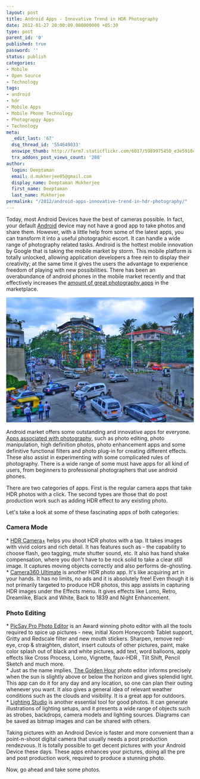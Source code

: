 ```yaml
---
layout: post
title: Android Apps - Innovative Trend in HDR Photography
date: 2012-01-27 20:00:09.000000000 +05:30
type: post
parent_id: '0'
published: true
password: ''
status: publish
categories:
- Mobile
- Open Source
- Technology
tags:
- android
- hdr
- Mobile Apps
- Mobile Phone Technology
- Photograpgy Apps
- Technology
meta:
  _edit_last: '67'
  dsq_thread_id: '554649833'
  onswipe_thumb: http://farm7.staticflickr.com/6017/5989975450_e3e5910c20_z.jpg
  trx_addons_post_views_count: '208'
author:
  login: Deeptaman
  email: d.mukherjee05@gmail.com
  display_name: Deeptaman Mukherjee
  first_name: Deeptaman
  last_name: Mukherjee
permalink: "/2012/android-apps-innovative-trend-in-hdr-photography/"
---
```

<p>Today, most Android Devices have the best of cameras possible. In fact, your default <a href="http://www.android.com/">Android</a> device may not have a good app to take photos and share them. However, with a little help from some of the latest apps, you can transform it into a useful photographic escort. It can handle a wide range of photography related tasks. Android is the hottest mobile innovation by Google that is taking the mobile market by storm. This mobile platform is totally unlocked, allowing application developers a free rein to display their creativity; at the same time it gives the users the advantage to experience freedom of playing with new possibilities. There has been an overabundance of android phones in the mobile market recently and that effectively increases the <a href="http://www.hongkiat.com/blog/top-20-android-photography-apps/">amount of great photography apps</a> in the marketplace.</p>
<p><!--more--></p>
<p><img src="/static/2012/01/5989975450_e3e5910c20_z.jpg" alt="A HDR" /></p>
<p>Android market offers some outstanding and innovative apps for everyone. <a href="http://www.smashingbuzz.com/2011/08/25-photographers-must-have-android-apps-for-improve-their-skills/">Apps associated with photography</a>, such as photo editing, photo manipulation, high definition photos, photo enhancement apps and some definitive functional filters and photo plug-in for creating different effects. These also assist in experimenting with some complicated rules of photography. There is a wide range of some must have apps for all kind of users, from beginners to professional photographers that use android phones.   </p>
<p>There are two categories of apps. First is the regular camera apps that take HDR photos with a click. The second types are those that do post production work such as adding HDR effect to any existing photo. </p>
<p>Let's take a look at some of these fascinating apps of both categories:</p>
<h3>Camera Mode</h3>
<p>* <a href="https://market.android.com/details?id=com.almalence.hdr_plus">HDR Camera+</a> helps you shoot HDR photos with a tap. It takes images with vivid colors and rich detail. It has features such as - the capability to choose flash, geo tagging, mute shutter sound, etc. It also has hand shake compensation, where you don't have to be rock solid to take a clear still image. It captures moving objects correctly and also performs de-ghosting.<br />
* <a href="https://market.android.com/details?id=vStudio.Android.Camera360">Camera360 Ultimate</a> is another HDR photo app. It's like acquiring art in your hands. It has no limits, no ads and it is absolutely free! Even though it is not primarily targeted to produce HDR photos, this app assists in capturing HDR images under the Effects menu. It gives effects like Lomo, Retro, Dreamlike, Black and White, Back to 1839 and Night Enhancement.  </p>
<h3>Photo Editing</h3>
<p>* <a href="https://market.android.com/details?id=com.shinycore.picsaypro">PicSay Pro Photo Editor</a> is an Award winning photo editor with all the tools required to spice up pictures - new, initial Xoom Honeycomb Tablet support, Gritty and Redscale filter and new mouth stickers. Sharpen, remove red-eye, crop & straighten, distort, insert cutouts of other pictures, paint, make color splash out of black and white pictures, add text, word balloons, apply effects like Cross Process, Lomo, Vignette, faux-HDR , Tilt Shift, Pencil Sketch  and much more.<br />
* Just as the name implies, <a href="http://app.golden-hour.com/">The Golden Hour</a> photo editor informs precisely when the sun is slightly above or below the horizon and gives splendid light. This app can do it for any day and any location, so one can plan their outing whenever you want. It also gives a general idea of relevant weather conditions such as the clouds and visibility. It is a great app for outdoors.<br />
* <a href="https://market.android.com/details?id=com.playlee.android.lightingstudio">Lighting Studio</a> is another essential tool for good photos. It can generate illustrations of lighting setups, and it presents a wide range of objects such as strobes, backdrops, camera models and lighting sources. Diagrams can be saved as bitmap images and can be shared with others.</p>
<p>Taking pictures with an Android Device is faster and more convenient than a point-n-shoot digital camera that usually needs a post production rendezvous. It is totally possible to get decent pictures with your Android Device these days. These apps enhances your pictures, doing all the pre and post production work, required to produce a stunning photo.</p>
<p>Now, go ahead and take some photos.</p>
